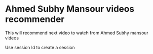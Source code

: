 # Ahmed Subhy Mansour videos recommender

This will recommend next video to watch from Ahmed Subhy mansour videos

Use session Id to create a session

